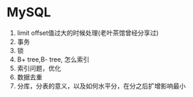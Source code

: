 # MySQL
1. limit offset值过大的时候处理(老叶茶馆曾经分享过)
2. 事务
3. 锁
4. B+ tree,B- tree, 怎么索引
5. 索引问题，优化
6. 数据去重
7. 分库，分表的意义，以及如何水平分，在分之后扩增影响最小
 
